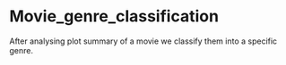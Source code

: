 # Movie_genre_classification
After analysing plot summary of a movie we classify them into a specific genre. 
